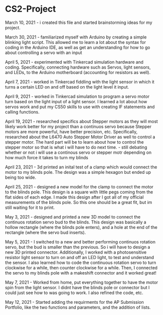 # CS2-Project

March 10, 2021 - i created this file and started brainstorming ideas for my project. 

March 30, 2021 - familiarized myself with Arduino by creating a simple blinking light script. This allowed me to learn a lot about the syntax for coding in the Arduino IDE, as well as get an understanding for how to go about controlling a servo with an input

April 5, 2021 - experimented with Tinkercad simulation hardware and coding. Specifically, connecting hardware such as Servos, light sensors, and LEDs, to the Arduino motherboard (accounting for resistors as well).

April 7, 2021 - worked in Tinkercad fiddling with the light sensor in which it turns a certain LED on and off based on the light level it input. 

April 9, 2021 - worked in Tinkercad simulation to program a servo motor turn based on the light input of a light sensor. I learned a lot about how servos work and put my CS50 skills to use with creating IF statements and calling functions.

April 19, 2021 - researched specifics about Stepper motors as they will most likely work better for my project than a continuos servo because Stepper motors are more powerful, have better precision, etc. Specifically, researched about the L6470 Auto Stepper Motor Driver as well to control a stepper motor. The hard part will be to learn about how to control the stepper motor so that is what i will have to do next time. 
        - still debating whether or not i will use a continous servo or stepper motr depending on how much force it takes to turn my blinds

April 23, 2021 - 3d printed an inital test of a clamp which would connect the motor to my blinds pole. The design was a simple hexagon but ended up being too wide. 

April 25, 2021 - designed a new model for the clamp to connect the motor to the blinds pole. This design is a square with little pegs coming from the flat sides of each edge. I made this design after I got all of my official measurements of the blinds pole. So this one should be a great fit, but im still waiting for it to print.

May 3, 2021 - designed and printed a new 3D model to connect the continuos rotation servo bud to the blinds. This design was basically a hollow rectangle (where the blinds pole enters), and a hole at the end of the rectangle (where the servo bud inserts).

May 5, 2021 - I switched to a new and better performing continuos rotation servo, but the bud is smaller than the previous. So i will have to design a new 3D printed connector. Additionally, I worked with a photosensitive resistor light sensor to turn on and off an LED light, to test and understand the sensor. I also learned how to code the continuous rotation servo to turn clockwise for a while, then counter clockwise for a while. Then, I connected the servo to my blinds pole with a makeshift connector and it worked great!

May 7, 2021 - Worked from home, put everything together to have the motor spin from the light sensor. I didnt have the blinds pole or connector but I could just see how to was going to work. I also refined the code, etc.

May 12, 2021 - Started adding the requirments for the AP Submission Portfolio, like the two functions and parameters, and the addition of lists.



